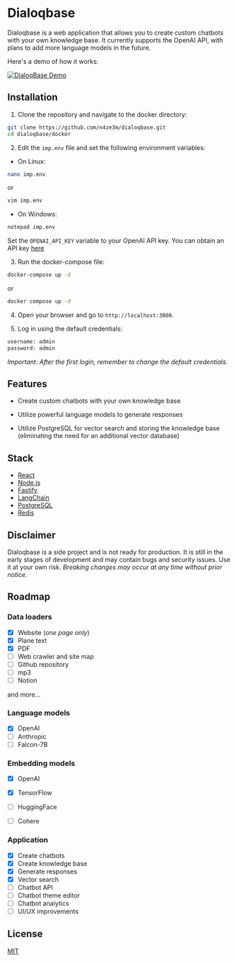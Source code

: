 # Dialoqbase

Dialoqbase is a web application that allows you to create custom chatbots with your own knowledge base. It currently supports the OpenAI API, with plans to add more language models in the future.

Here's a demo of how it works:


[![DialoqBase Demo](https://img.youtube.com/vi/Kktfs8JI4yI/0.jpg)](https://www.youtube.com/watch?v=Kktfs8JI4yI)

## Installation

1. Clone the repository and navigate to the docker directory:

```bash
git clone https://github.com/n4ze3m/dialoqbase.git
cd dialoqbase/docker
```

2. Edit the `imp.env` file and set the following environment variables:

- On Linux:

```bash
nano imp.env
```
or 

```bash
vim imp.env
```

- On Windows:

```bash
notepad imp.env
```


Set the `OPENAI_API_KEY` variable to your OpenAI API key. You can obtain an API key [here](https://platform.openai.com/account/api-keys)


3. Run the docker-compose file:

```bash
docker-compose up -d
```

or

```bash
docker compose up -d
```

4. Open your browser and go to `http://localhost:3000`.

5. Log in using the default credentials:

```bash
username: admin
password: admin
```

_Important: After the first login, remember to change the default credentials._

## Features

- Create custom chatbots with your own knowledge base 

- Utilize powerful language models to generate responses 

- Utilize PostgreSQL for vector search and storing the knowledge base (eliminating the need for an additional vector database)

## Stack

- [React](https://reactjs.org/)
- [Node.js](https://nodejs.org/)
- [Fastify](https://www.fastify.io/)
- [LangChain](https://langchain.com/)
- [PostgreSQL](https://www.postgresql.org/)
- [Redis](https://redis.io/)

## Disclaimer

Dialoqbase is a side project and is not ready for production. It is still in the early stages of development and may contain bugs and security issues. Use it at your own risk. *Breaking changes may occur at any time without prior notice.*

## Roadmap

### Data loaders 

- [x] Website (*one page only*)
- [x] Plane text 
- [X] PDF
- [ ] Web crawler and site map
- [ ] Github repository
- [ ] mp3
- [ ] Notion

and more...

### Language models

- [x] OpenAI 
- [ ] Anthropic
- [ ] Falcon-7B

### Embedding models

- [X] OpenAI 
- [X] TensorFlow
- [ ] HuggingFace 
- [ ] Cohere


### Application

- [x] Create chatbots
- [x] Create knowledge base
- [x] Generate responses
- [x] Vector search
- [ ] Chatbot API
- [ ] Chatbot theme editor
- [ ] Chatbot analytics
- [ ] UI/UX improvements

## License

[MIT](LICENSE)
